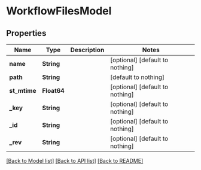 # WorkflowFilesModel


## Properties
Name | Type | Description | Notes
------------ | ------------- | ------------- | -------------
**name** | **String** |  | [optional] [default to nothing]
**path** | **String** |  | [default to nothing]
**st_mtime** | **Float64** |  | [optional] [default to nothing]
**_key** | **String** |  | [optional] [default to nothing]
**_id** | **String** |  | [optional] [default to nothing]
**_rev** | **String** |  | [optional] [default to nothing]


[[Back to Model list]](../README.md#models) [[Back to API list]](../README.md#api-endpoints) [[Back to README]](../README.md)


